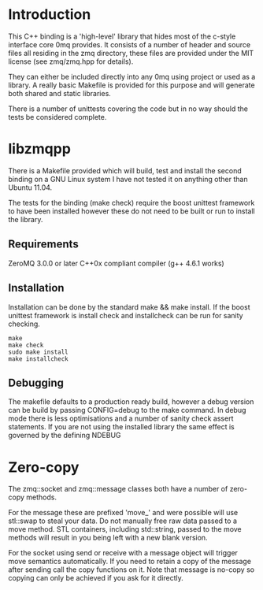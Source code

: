Introduction
============

This C++ binding is a 'high-level' library that hides most of the c-style interface
core 0mq provides. It consists of a number of header and source files all
residing in the zmq directory, these files are provided under the MIT license
(see zmq/zmq.hpp for details).

They can either be included directly into any 0mq using project or used as a library.
A really basic Makefile is provided for this purpose and will generate both shared
and static libraries.

There is a number of unittests covering the code but in no way should the tests
be considered complete.


libzmqpp
==============================

There is a Makefile provided which will build, test and install the second
binding on a GNU Linux system I have not tested it on anything other than
Ubuntu 11.04.

The tests for the binding (make check) require the boost unittest framework to
have been installed however these do not need to be built or run to install
the library.

Requirements
------------

ZeroMQ 3.0.0 or later
C++0x compliant compiler (g++ 4.6.1 works)

Installation
------------

Installation can be done by the standard make && make install. If the boost
unittest framework is install check and installcheck can be run for sanity
checking.

    make
    make check
    sudo make install
    make installcheck
    
Debugging
---------

The makefile defaults to a production ready build, however a debug version can
be build by passing CONFIG=debug to the make command. In debug mode there is
less optimisations and a number of sanity check assert statements. If you are
not using the installed library the same effect is governed by the defining
NDEBUG

Zero-copy
=========

The zmq::socket and zmq::message classes both have a number of zero-copy
methods.

For the message these are prefixed 'move_' and were possible will use
stl::swap to steal your data. Do not manually free raw data passed to a move
method. STL containers, including std::string, passed to the move methods
will result in you being left with a new blank version.

For the socket using send or receive with a message object will trigger
move semantics automatically. If you need to retain a copy of the message
after sending call the copy functions on it. Note that message is no-copy 
so copying can only be achieved if you ask for it directly.